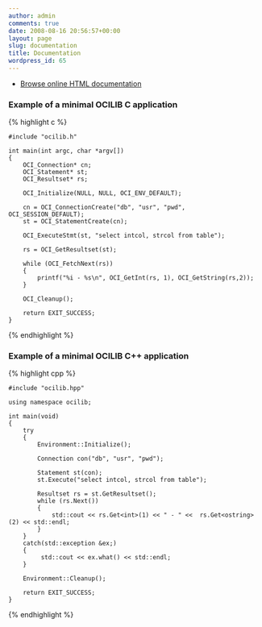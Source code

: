 ```yaml
---
author: admin
comments: true
date: 2008-08-16 20:56:57+00:00
layout: page
slug: documentation
title: Documentation
wordpress_id: 65
---
```


* [Browse online HTML documentation]({{site.baseurl}}/documentation/html/)


### Example of a minimal OCILIB C application  
 
{% highlight c %}

    #include "ocilib.h"
    
    int main(int argc, char *argv[])
    {
        OCI_Connection* cn;
        OCI_Statement* st;
        OCI_Resultset* rs;
         
        OCI_Initialize(NULL, NULL, OCI_ENV_DEFAULT);
     
        cn = OCI_ConnectionCreate("db", "usr", "pwd", OCI_SESSION_DEFAULT);
        st = OCI_StatementCreate(cn);
       
        OCI_ExecuteStmt(st, "select intcol, strcol from table");
        
        rs = OCI_GetResultset(st);
       
        while (OCI_FetchNext(rs))
        {
            printf("%i - %s\n", OCI_GetInt(rs, 1), OCI_GetString(rs,2));
        }
     
        OCI_Cleanup();
     
        return EXIT_SUCCESS;
    }

{% endhighlight %}
 
### Example of a minimal OCILIB C++ application

{% highlight cpp %}

    #include "ocilib.hpp"
    
    using namespace ocilib;
    
    int main(void)
    {
        try
        {
            Environment::Initialize();
    
            Connection con("db", "usr", "pwd");
            
            Statement st(con);
            st.Execute("select intcol, strcol from table");
    
            Resultset rs = st.GetResultset();
            while (rs.Next())
            {
                std::cout << rs.Get<int>(1) << " - " <<  rs.Get<ostring>(2) << std::endl;
            }
        }
        catch(std::exception &ex;)
        {
             std::cout << ex.what() << std::endl;
        }
    
        Environment::Cleanup();
     
        return EXIT_SUCCESS;
    }
    
{% endhighlight %}